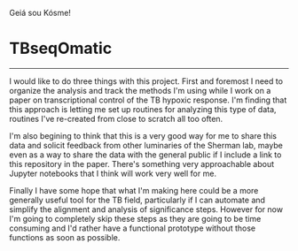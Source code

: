 Geiá sou Kósme!

# TBseqOmatic #
- - - -
I would like to do three things with this project. First and foremost I need to organize the analysis and track the methods I'm using while I work on a paper on transcriptional control of the TB hypoxic response. I'm  finding that this approach is letting me set up routines for analyzing this type of data, routines I've re-created from close to scratch all too often.

I'm also begining to think that this is a very good way for me to share this data and solicit feedback from other luminaries of the Sherman lab, maybe even as a way to share the data with the general public if I include a link to this repository in the paper. There's something very approachable about Jupyter notebooks that I think will work very well for me.

Finally I have some hope that what I'm making here could be a more generally useful tool for the TB field, particularly if I can automate and simplify the alignment and analysis of significance steps. However for now I'm going to completely skip these steps as they are going to be time consuming and I'd rather have a functional prototype without those functions as soon as possible. 

